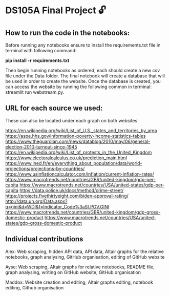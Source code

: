 # DS105A Final Project 🔓

## How to run the code in the notebooks:

Before running any notebooks ensure to install the requirements.txt file in terminal with following command: 

**pip install -r requirements.txt**

Then begin running notebooks as ordered, each should create a new csv file under the Data folder. The final notebook will create a database that will be used in order to create the website. Once the database is created, you can access the website by running the following common in terminal: streamlit run webstream.py.

## URL for each source we used:
These can also be located under each graph on both websites

https://en.wikipedia.org/wiki/List_of_U.S._states_and_territories_by_area
https://aspe.hhs.gov/information-poverty-income-statistics-tables
https://www.theguardian.com/news/datablog/2010/may/06/general-election-2010-turnout-since-1945
https://en.wikipedia.org/wiki/List_of_protests_in_the_United_Kingdom
https://www.electoralcalculus.co.uk/prediction_main.html
https://www.ined.fr/en/everything_about_population/data/world-projections/projections-by-countries/
https://www.usinflationcalculator.com/inflation/current-inflation-rates/
https://www.macrotrends.net/countries/GBR/united-kingdom/gdp-per-capita
https://www.macrotrends.net/countries/USA/united-states/gdp-per-capita 
https://data.police.uk/docs/method/crime-street/ 
https://projects.fivethirtyeight.com/biden-approval-rating/ 
http://data.un.org/Data.aspx?q=gini&d=WDI&f=Indicator_Code%3aSI.POV.GINI
https://www.macrotrends.net/countries/GBR/united-kingdom/gdp-gross-domestic-product
https://www.macrotrends.net/countries/USA/united-states/gdp-gross-domestic-product



## Individual contributions
Alex: Web scraping, hidden API data, API data, Altair graphs for the relative notebooks, graph analysing, GitHub organisation, editing of GitHub website

Ayse: Web scraping, Altair graphs for relative notebooks, README file, graph analysing, writing on GitHub website, GitHub organisation

Maddox: Website creation and editing, Altair graphs editing, notebook editing, Github organisation 
